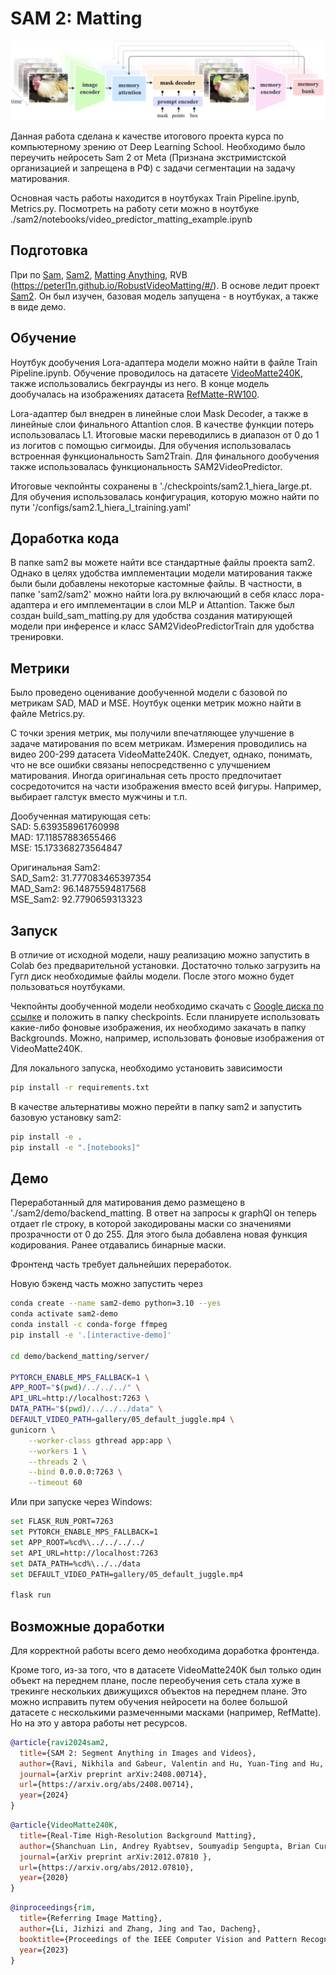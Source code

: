 # SAM 2: Matting

![SAM 2 architecture](sam2/assets/model_diagram.png?raw=true)

Данная работа сделана к качестве итогового проекта курса по компьютерному зрению от Deep Learning School. Необходимо было переучить нейросеть Sam 2 от Meta (Признана экстримистской организацией и запрещена в РФ) с задачи сегментации на задачу матирования.

Основная часть работы находится в ноутбуках Train Pipeline.ipynb, Metrics.py. Посмотреть на работу сети можно в ноутбуке ./sam2/notebooks/video_predictor_matting_example.ipynb

## Подготовка

При по [Sam](https://arxiv.org/abs/2304.02643), [Sam2](https://arxiv.org/abs/2408.00714), [Matting Anything](https://arxiv.org/abs/2306.05399), RVB (https://peterl1n.github.io/RobustVideoMatting/#/).
В основе ледит проект [Sam2](https://github.com/facebookresearch/sam2). Он был изучен, базовая модель запущена - в ноутбуках, а также в виде демо.


## Обучение

Ноутбук дообучения Lora-адаптера модели можно найти в файле Train Pipeline.ipynb. Обучение проводилось на датасете [VideoMatte240K](https://grail.cs.washington.edu/projects/background-matting-v2/#/datasets), также использовались бекграунды из него. В конце модель дообучалась на изображениях датасета [RefMatte-RW100](https://github.com/jizhiziLi/rim).

Lora-адаптер был внедрен в линейные слои Mask Decoder, а также в линейные слои финального Attantion слоя. В качестве функции потерь использовалась L1. Итоговые маски переводились в диапазон от 0 до 1 из логитов с помощью сигмоиды. Для обучения использовалась встроенная функциональность Sam2Train. Для финального дообучения также использовалась функциональность SAM2VideoPredictor.

Итоговые чекпойнты сохранены в './checkpoints/sam2.1_hiera_large.pt. Для обучения использовалась конфигурация, которую можно найти по пути '/configs/sam2.1_hiera_l_training.yaml'

## Доработка кода

В папке sam2 вы можете найти все стандартные файлы проекта sam2. Однако в целях удобства имплементации модели матирования также были были добавлены некоторые кастомные файлы.
В частности, в папке 'sam2/sam2' можно найти lora.py включающий в себя класс лора-адаптера и его имплементации в слои MLP и Attantion.
Также был создан build_sam_matting.py для удобства создания матирующей модели при инференсе и класс SAM2VideoPredictorTrain для удобства тренировки.

## Метрики

Было проведено оценивание дообученной модели с базовой по метрикам SAD, MAD и MSE.
Ноутбук оценки метрик можно найти в файле Metrics.py.

С точки зрения метрик, мы получили впечатляющее улучшение в задаче матирования по всем метрикам. Измерения проводились на видео 200-299 датасета VideoMatte240K. 
Следует, однако, понимать, что не все ошибки связаны непосредственно с улучшением матирования. Иногда оригинальная сеть просто предпочитает сосредоточится на части изображения вместо всей фигуры.
Например, выбирает галстук вместо мужчины и т.п.

Дообученная матирующая сеть:   
SAD: 5.639358961760998   
MAD: 17.11857883655466   
MSE: 15.173368273564847

Оригинальная Sam2:   
SAD_Sam2: 31.777083465397354   
MAD_Sam2: 96.14875594817568   
MSE_Sam2: 92.7790659313323

## Запуск

В отличие от исходной модели, нашу реализацию можно запустить в Colab без предварительной установки. Достаточно только загрузить на Гугл диск необходимые файлы модели. После этого можно будет пользоваться ноутбуками.

Чекпойнты дообученной модели необходимо скачать с [Google диска по ссылке](https://drive.google.com/file/d/1jilheGaE0vztm3Xp7uk-Eq8_CptnPo02/view?usp=drive_link) и положить в папку checkpoints.
Если планируете использовать какие-либо фоновые изображения, их необходимо закачать в папку Backgrounds. Можно, например, использовать фоновые изображения от VideoMatte240K.

Для локального запуска, необходимо установить зависимости

```bash
pip install -r requirements.txt
```

В качестве альтернативы можно перейти в папку sam2 и запустить базовую установку sam2:

```bash
pip install -e .
pip install -e ".[notebooks]"
```
## Демо

Переработанный для матирования демо размещено в './sam2/demo/backend_matting. В ответ на запросы к graphQl он теперь отдает rle строку, в которой закодированы маски со значениями прозрачности от 0 до 255. Для этого была добавлена новая функция кодирования. Ранее отдавались бинарные маски.

Фронтенд часть требует дальнейших переработок.

Новую бэкенд часть можно запустить через 

```bash
conda create --name sam2-demo python=3.10 --yes
conda activate sam2-demo
conda install -c conda-forge ffmpeg
pip install -e '.[interactive-demo]'

cd demo/backend_matting/server/

PYTORCH_ENABLE_MPS_FALLBACK=1 \
APP_ROOT="$(pwd)/../../../" \
API_URL=http://localhost:7263 \
DATA_PATH="$(pwd)/../../../data" \
DEFAULT_VIDEO_PATH=gallery/05_default_juggle.mp4 \
gunicorn \
    --worker-class gthread app:app \
    --workers 1 \
    --threads 2 \
    --bind 0.0.0.0:7263 \
    --timeout 60
```

Или при запуске через Windows:

```bash
set FLASK_RUN_PORT=7263
set PYTORCH_ENABLE_MPS_FALLBACK=1
set APP_ROOT=%cd%\../../../../
set API_URL=http://localhost:7263
set DATA_PATH=%cd%\../../data
set DEFAULT_VIDEO_PATH=gallery/05_default_juggle.mp4

flask run
```

## Возможные доработки

Для корректной работы всего демо необходима доработка фронтенда.

Кроме того, из-за того, что в датасете VideoMatte240K был только один объект на переднем плане, после переобучения сеть стала хуже в трекинге нескольких движущихся объектов на переднем плане.
Это можно исправить путем обучения нейросети на более большой датасете с несколькими размеченными масками (например, RefMatte). Но на это у автора работы нет ресурсов.

```bibtex
@article{ravi2024sam2,
  title={SAM 2: Segment Anything in Images and Videos},
  author={Ravi, Nikhila and Gabeur, Valentin and Hu, Yuan-Ting and Hu, Ronghang and Ryali, Chaitanya and Ma, Tengyu and Khedr, Haitham and R{\"a}dle, Roman and Rolland, Chloe and Gustafson, Laura and Mintun, Eric and Pan, Junting and Alwala, Kalyan Vasudev and Carion, Nicolas and Wu, Chao-Yuan and Girshick, Ross and Doll{\'a}r, Piotr and Feichtenhofer, Christoph},
  journal={arXiv preprint arXiv:2408.00714},
  url={https://arxiv.org/abs/2408.00714},
  year={2024}
}
```


```bibtex
@article{VideoMatte240K,
  title={Real-Time High-Resolution Background Matting},
  author={Shanchuan Lin, Andrey Ryabtsev, Soumyadip Sengupta, Brian Curless, Steve Seitz, Ira Kemelmacher-Shlizerman},
  journal={arXiv preprint arXiv:2012.07810 },
  url={https://arxiv.org/abs/2012.07810},
  year={2020}
}
```

```bibtex
@inproceedings{rim,
  title={Referring Image Matting},
  author={Li, Jizhizi and Zhang, Jing and Tao, Dacheng},
  booktitle={Proceedings of the IEEE Computer Vision and Pattern Recognition},
  year={2023}
}
```
